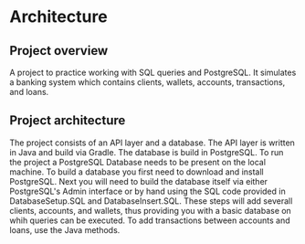 # Architecture

## Project overview
A project to practice working with SQL queries and PostgreSQL.
It simulates a banking system which contains clients, wallets, accounts, transactions, and loans.

## Project architecture
The project consists of an API layer and a database.
The API layer is written in Java and build via Gradle.
The database is build in PostgreSQL.
To run the project a PostgreSQL Database needs to be present on the local machine.
To build a database you first need to download and install PostgreSQL.
Next you will need to build the database itself via either PostgreSQL's Admin interface or by hand using the SQL code provided in DatabaseSetup.SQL and DatabaseInsert.SQL.
These steps will add severall clients, accounts, and wallets, thus providing you with a basic database on whih queries can be executed.
To add transactions between accounts and loans, use the Java methods.
